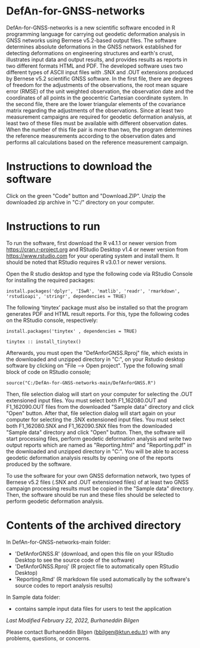 # DefAn-for-GNSS-networks
DefAn-for-GNSS-networks is a new scientific software encoded in R programming language for carrying out geodetic deformation analysis in GNSS networks using Bernese v5.2-based output files. The software determines absolute deformations in the GNSS network established for detecting deformations on engineering structures and earth's crust, illustrates input data and output results, and provides results as reports in two different formats HTML and PDF. The developed software uses two different types of ASCII input files with .SNX and .OUT extensions produced by Bernese v5.2 scientific GNSS software. In the first file, there are degrees of freedom for the adjustments of the observations, the root mean square error (RMSE) of the unit weighted observation, the observation date and the coordinates of all points in the geocentric Cartesian coordinate system. In the second file, there are the lower triangular elements of the covariance matrix regarding the adjustments of the observations. Since at least two measurement campaigns are required for geodetic deformation analysis, at least two of these files must be available with different observation dates. When the number of this file pair is more than two, the program determines the reference measurements according to the observation dates and performs all calculations based on the reference measurement campaign. 


# Instructions to download the software
Click on the green "Code" button and "Download.ZIP". Unzip the downloaded zip archive in "C:/" directory on your computer.

# Instructions to run
To run the software, first download the R v4.1.1 or newer version from https://cran.r-project.org and RStudio Desktop v1.4 or newer version from https://www.rstudio.com for your operating system and install them. It should be noted that RStudio requires R v3.0.1 or newer versions.

Open the R studio desktop and type the following code via RStudio Console for installing the required packages:
```
install.packages('dplyr', 'ISwR', 'matlib', 'readr', 'rmarkdown', 'rstudioapi', 'stringr', dependencies = TRUE)
```

The following ‘tinytex’ package must also be installed so that the program generates PDF and HTML result reports. For this, type the following codes on the RStudio console, respectively:
```
install.packages('tinytex' , dependencies = TRUE)
```
```
tinytex :: install_tinytex()
```

Afterwards, you must open the "DefAnforGNSS.Rproj" file, which exists in the downloaded and unzipped directory in "C:\", on your Rstudio desktop software by clicking on "File --> Open project". Type the following small block of code on RStudio console;
```
source("C:/DefAn-for-GNSS-networks-main/DefAnforGNSS.R")
```
Then, file selection dialog will start on your computer for selecting the .OUT extensioned input files. You must select both F1_162080.OUT and F1_162090.OUT files from the downloaded "Sample data" directory and click "Open" button. After that, file selection dialog will start again on your computer for selecting the .SNX extensioned input files.  You must select both F1_162080.SNX and F1_162090.SNX files from the downloaded "Sample data" directory and click "Open" button. Then, the software will start processing files, perform geodetic deformation analysis and write two output reports which are named as "Reporting.html" and "Reporting.pdf" in the downloaded and unzipped directory in "C:\". You will be able to access geodetic deformation analysis results by opening one of the reports produced by the software.

To use the software for your own GNSS deformation network, two types of Bernese v5.2 files (.SNX and .OUT extensioned files) of at least two GNSS campaign processing results must be copied in the "Sample data" directory. Then, the software should be run and these files should be selected to perform geodetic deformation analysis.

# Contents of the archived directory
In DefAn-for-GNSS-networks-main folder:
  * 'DefAnforGNSS.R' (download, and open this file on your RStudio Desktop to see the source code of the software) 
  * 'DefAnforGNSS.Rproj' (R project file to automatically open RStudio Desktop)
  * 'Reporting.Rmd' (R markdown file used automatically by the software's source codes to report analysis results)


In Sample data folder: 
  * contains sample input data files for users to test the application 


_Last Modified February 22, 2022, Burhaneddin Bilgen_

Please contact Burhaneddin Bilgen (bbilgen@ktun.edu.tr) with any problems, questions, or concerns.
